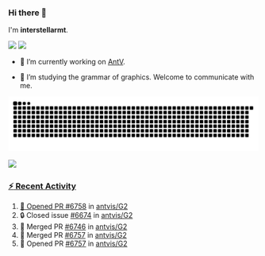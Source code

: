 ### Hi there 👋

I'm **interstellarmt**.

[![](https://img.shields.io/endpoint?url=https://awards.antv.vision/interstellarmt-g2-contributor.json)](https://github.com/antvis/g2)
[![](https://img.shields.io/endpoint?url=https://awards.antv.vision/interstellarmt-gpt-vis-contributor.json)](https://github.com/antvis/gpt-vis)

- 🔭 I’m currently working on [AntV](https://github.com/antvis).

- 📖 I’m studying the grammar of graphics. Welcome to communicate with me.

![](https://raw.githubusercontent.com/interstellarmt/interstellarmt/refs/heads/output/github-contribution-grid-snake.svg)
<div>
  <a href="https://github.com/interstellarmt">
  <img height="180em" src="https://github-readme-stats-eight-theta.vercel.app/api?username=interstellarmt&show_icons=true&include_all_commits=true&count_private=true&theme=tokyonight"/>
</div>
    
### :zap: Recent Activity

<!--START_SECTION:activity-->
1. 💪 Opened PR [#6758](https://github.com/antvis/G2/pull/6758) in [antvis/G2](https://github.com/antvis/G2)
2. 🔒 Closed issue [#6674](https://github.com/antvis/G2/issues/6674) in [antvis/G2](https://github.com/antvis/G2)
3. 🎉 Merged PR [#6746](https://github.com/antvis/G2/pull/6746) in [antvis/G2](https://github.com/antvis/G2)
4. 🎉 Merged PR [#6757](https://github.com/antvis/G2/pull/6757) in [antvis/G2](https://github.com/antvis/G2)
5. 💪 Opened PR [#6757](https://github.com/antvis/G2/pull/6757) in [antvis/G2](https://github.com/antvis/G2)
<!--END_SECTION:activity-->

